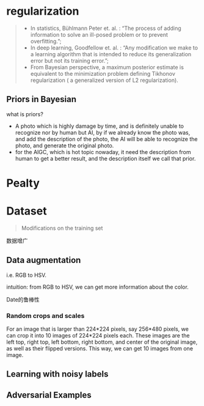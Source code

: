 # regularization

> - In statistics, Bühlmann Peter et. al. : “The process of adding information to solve an ill-posed problem or to prevent overfitting.”;
> - In deep learning, Goodfellow et. al. : “Any modification we make to a learning algorithm that is intended to reduce its generalization error but not its training error.”;
> -  From Bayesian perspective, a maximum posterior estimate is equivalent to the minimization problem defining Tikhonov regularization ( a generalized version of L2 regularization).

## Priors in Bayesian

what is priors?

- A photo which is highly damage by time, and is definitely unable to recognize nor by human but AI, by if we already know the photo was, and add the description of the photo, the AI will be able to recognize the photo, and generate the original photo.
- for the AIGC, which is hot topic nowaday, it need the description from human to get a better result, and the description itself we call that prior.

# Pealty

# Dataset

> Modifications on the training set

数据增广

## Data augmentation

i.e. RGB to HSV.

intuition: from RGB to HSV, we can get more information about the color.

Date的鲁棒性

### Random crops and scales

For an image that is larger than 224\*224 pixels, say 256\*480 pixels, we can crop it into 10 images of 224\*224 pixels each. These images are the left top, right top, left bottom, right bottom, and center of the original image, as well as their flipped versions. This way, we can get 10 images from one image.

## Learning with noisy labels

## Adversarial Examples